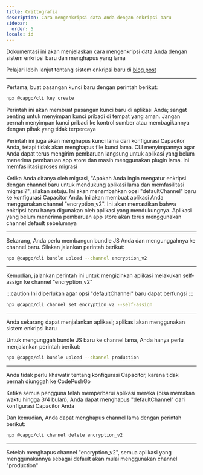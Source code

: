 ```yaml
---
title: Crittografia
description: Cara mengenkripsi data Anda dengan enkripsi baru
sidebar:
  order: 5
locale: id
---
```


Dokumentasi ini akan menjelaskan cara mengenkripsi data Anda dengan sistem enkripsi baru dan menghapus yang lama

Pelajari lebih lanjut tentang sistem enkripsi baru di [blog post](https://capgo.app/blog/introducing-end-to-end-security-to-capacitor-updater-with-code-signing)

---

Pertama, buat pasangan kunci baru dengan perintah berikut:

```bash
npx @capgo/cli key create
```

Perintah ini akan membuat pasangan kunci baru di aplikasi Anda; sangat penting untuk menyimpan kunci pribadi di tempat yang aman. Jangan pernah menyimpan kunci pribadi ke kontrol sumber atau membagikannya dengan pihak yang tidak terpercaya

Perintah ini juga akan menghapus kunci lama dari konfigurasi Capacitor Anda, tetapi tidak akan menghapus file kunci lama. CLI menyimpannya agar Anda dapat terus mengirim pembaruan langsung untuk aplikasi yang belum menerima pembaruan app store dan masih menggunakan plugin lama. Ini memfasilitasi proses migrasi

Ketika Anda ditanya oleh migrasi, "Apakah Anda ingin mengatur enkripsi dengan channel baru untuk mendukung aplikasi lama dan memfasilitasi migrasi?", silakan setuju. Ini akan menambahkan opsi "defaultChannel" baru ke konfigurasi Capacitor Anda. Ini akan membuat aplikasi Anda menggunakan channel "encryption_v2". Ini akan memastikan bahwa enkripsi baru hanya digunakan oleh aplikasi yang mendukungnya. Aplikasi yang belum menerima pembaruan app store akan terus menggunakan channel default sebelumnya

---

Sekarang, Anda perlu membangun bundle JS Anda dan mengunggahnya ke channel baru. Silakan jalankan perintah berikut:

```bash
npx @capgo/cli bundle upload --channel encryption_v2
```

---

Kemudian, jalankan perintah ini untuk mengizinkan aplikasi melakukan self-assign ke channel "encryption_v2"

:::caution
Ini diperlukan agar opsi "defaultChannel" baru dapat berfungsi
:::

```bash
npx @capgo/cli channel set encryption_v2 --self-assign
```

---

Anda sekarang dapat menjalankan aplikasi; aplikasi akan menggunakan sistem enkripsi baru

Untuk mengunggah bundle JS baru ke channel lama, Anda hanya perlu menjalankan perintah berikut:

```bash
npx @capgo/cli bundle upload --channel production
```

---

Anda tidak perlu khawatir tentang konfigurasi Capacitor, karena tidak pernah diunggah ke CodePushGo

Ketika semua pengguna telah memperbarui aplikasi mereka (bisa memakan waktu hingga 3/4 bulan), Anda dapat menghapus "defaultChannel" dari konfigurasi Capacitor Anda

Dan kemudian, Anda dapat menghapus channel lama dengan perintah berikut:

```bash
npx @capgo/cli channel delete encryption_v2
```

---

Setelah menghapus channel "encryption_v2", semua aplikasi yang menggunakannya sebagai default akan mulai menggunakan channel "production"